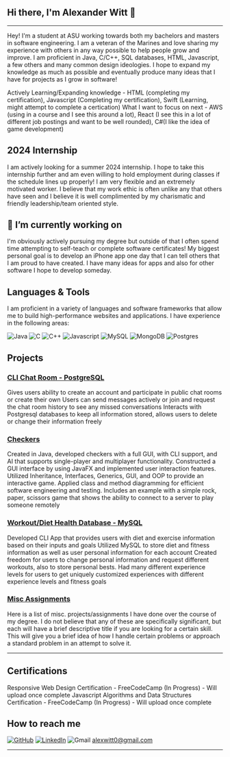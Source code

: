 ## Hi there, I'm Alexander Witt 👋  
----

Hey! I'm a student at ASU working towards both my bachelors and masters in software engineering. I am a veteran of the Marines and love sharing my experience with others in any way possible to help people grow and improve. I am proficient in Java, C/C++, SQL databases, HTML, Javascript, a few others and many common design ideologies. I hope to expand my knowledge as much as possible and eventually produce many ideas that I have for projects as I grow in software!

Actively Learning/Expanding knowledge - HTML (completing my certification), Javascript (Completing my certification), Swift (Learning, might attempt to complete a certication)
What I want to focus on next - AWS (using in a course and I see this around a lot), React (I see this in a lot of different job postings and want to be well rounded), C#(I like the idea of game development)

## 2024 Internship

I am actively looking for a summer 2024 internship. I hope to take this internship further and am even willing to hold employment during classes if the schedule lines up properly! I am very flexible and an extremely motivated worker. I believe that my work ethic is often unlike any that others have seen and I believe it is well complimented by my charismatic and friendly leadership/team oriented style.

## 🔭 I’m currently working on

I'm obviously actively pursuing my degree but outside of that I often spend time attempting to self-teach or complete software certificates! My biggest personal goal is to develop an iPhone app one day that I can tell others that I am proud to have created. I have many ideas for apps and also for other software I hope to develop someday.

## Languages & Tools
I am proficient in a variety of languages and software frameworks that allow me to build high-performance websites and applications. I have experience in the following areas:

![Java](https://img.shields.io/badge/-Java-135ABC?style=style=flat&logo=java) ![C](https://img.shields.io/badge/-C-00599C?style=style=flat&logo=c) ![C++](https://img.shields.io/badge/c++-%2300599C.svg?style=for-the-badge&logo=c%2B%2B&logoColor=white) ![Javascript](https://img.shields.io/badge/-Javascript-F7DF1E?style=flat&logo=javascript) ![MySQL](https://img.shields.io/badge/mysql-%2300f.svg?style=for-the-badge&logo=mysql&logoColor=white) ![MongoDB](https://img.shields.io/badge/MongoDB-%234ea94b.svg?style=for-the-badge&logo=mongodb&logoColor=white) ![Postgres](https://img.shields.io/badge/postgres-%23316192.svg?style=for-the-badge&logo=postgresql&logoColor=white) 
## Projects 

### [CLI Chat Room - PostgreSQL](https://github.com/imWitty/CLIChatroom-Postgres)
Gives users ability to create an account and participate in public chat rooms or create their own
Users can send messages actively or join and request the chat room history to see any missed conversations
Interacts with Postgresql databases to keep all information stored, allows users to delete or change their information freely

### [Checkers](https://github.com/imWitty/CheckersGame) 
Created in Java, developed checkers with a full GUI, with CLI support, and AI that supports single-player and multiplayer functionality.
Constructed a GUI interface by using JavaFX and implemented user interaction features.
Utilized Inheritance, Interfaces, Generics, GUI, and OOP to provide an interactive game.
Applied class and method diagramming for efficient software engineering and testing.
Includes an example with a simple rock, paper, scissors game that shows the ability to connect to a server 
to play someone remotely

### [Workout/Diet Health Database - MySQL](https://github.com/imWitty/HealthDatabase) 
Developed CLI App that provides users with diet and exercise information based on their inputs and goals
Utilized MySQL to store diet and fitness information as well as user personal information for each account
Created freedom for users to change personal information and request different workouts, also to store personal bests.
Had many different experience levels for users to get uniquely customized experiences with 
different experience levels and fitness goals

### [Misc Assignments](https://github.com/imWitty/MiscAssignments/branches) 
Here is a list of misc. projects/assignments I have done over the course of my degree. I do not believe that any of these are specifically significant, but each will have a brief descriptive title if you are looking for a certain skill. This will give you a brief idea of how I handle certain problems or approach a standard problem in an attempt to solve it. 

_____
## Certifications
Responsive Web Design Certification - FreeCodeCamp (In Progress) - Will upload once complete
Javascript Algorithms and Data Structures Certification - FreeCodeCamp (In Progress) - Will upload once complete

## How to reach me
[![GitHub](https://img.shields.io/badge/-Github-black.svg?style=flat-square&logo=github&colorB=555)](https://github.com/imWitty)
[![LinkedIn](https://img.shields.io/badge/-LinkedIn-black.svg?style=flat-square&logo=linkedin&colorB=555)](https://www.linkedin.com/in/alexjwitt/)
![Gmail](https://img.shields.io/badge/Gmail-D14836?style=for-the-badge&logo=gmail&logoColor=white) alexwitt0@gmail.com


______

